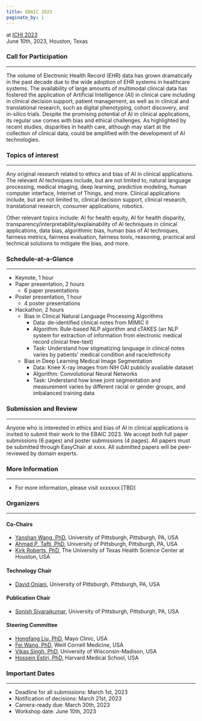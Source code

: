 ```yaml
---
title: EBAIC 2023
paginate_by: 1
---
```


at [ICHI 2023][ichi]  
June 10th, 2023, Houston, Texas

### Call for Participation

---

The volume of Electronic Health Record (EHR) data has grown dramatically in the past decade due to
the wide adoption of EHR systems in healthcare systems. The availability of large amounts of
multimodal clinical data has fostered the application of Artificial Intelligence (AI) in clinical
care including in clinical decision support, patient management, as well as in clinical and
translational research, such as digital phenotyping, cohort discovery, and in-silico trials. Despite
the promising potential of AI in clinical applications, its regular use comes with bias and ethical
challenges. As highlighted by recent studies, disparities in health care, although may start at the
collection of clinical data, could be amplified with the development of AI technologies.

### Topics of interest

---

Any original research related to ethics and bias of AI in clinical applications. The relevant AI
techniques include, but are not limited to, natural language processing, medical imaging, deep
learning, predictive modeling, human computer interface, Internet of Things, and more. Clinical
applications include, but are not limited to, clinical decision support, clinical research,
translational research, consumer applications, robotics.

Other relevant topics include: AI for health equity, AI for health disparity,
transparency/interpretability/explainability of AI techniques in clinical applications, data bias,
algorithmic bias, human bias of AI techniques, fairness metrics, fairness evaluation, fairness
tools, reasoning, practical and technical solutions to mitigate the bias, and more.

### Schedule-at-a-Glance

---

- Keynote, 1 hour
- Paper presentation, 2 hours
  - 6 paper presentations
- Poster presentation, 1 hour
  - 4 poster presentations
- Hackathon, 2 hours
  - Bias in Clinical Natural Language Processing Algorithms
    - Data: de-identified clinical notes from MIMIC II
    - Algorithm: Rule-based NLP algorithm and cTAKES (an NLP system for extraction of information
      from electronic medical record clinical free-text)
    - Task: Understand how stigmatizing language in clinical notes varies by patients' medical
      condition and race/ethnicity
  - Bias in Deep Learning Medical Image Segmentation
    - Data: Knee X-ray images from NIH OAI publicly available dataset
    - Algorithm: Convolutional Neural Networks
    - Task: Understand how knee joint segmentation and measurement varies by different racial or
      gender groups, and imbalanced training data

### Submission and Review

---

Anyone who is interested in ethics and bias of AI in clinical applications is invited to submit
their work to the EBAIC 2023. We accept both full paper submissions (6 pages) and poster submissions
(4 pages). All papers must be submitted through EasyChair at xxxx. All submitted papers will be
peer-reviewed by domain experts.

### More Information

---

- For more information, please visit xxxxxxx [TBD]

### Organizers

---

#### Co-Chairs

- [Yanshan Wang, PhD][drwang], University of Pittsburgh, Pittsburgh, PA, USA
- [Ahmad P. Tafti, PhD][drtafti], University of Pittsburgh, Pittsburgh, PA, USA
- [Kirk Roberts, PhD][drroberts], The University of Texas Health Science Center at Houston, USA

#### Technology Chair

- [David Oniani][david], University of Pittsburgh, Pittsburgh, PA, USA

#### Publication Chair

- [Sonish Sivarajkumar][sonish], University of Pittsburgh, Pittsburgh, PA, USA

#### Steering Committee

- [Hongfang Liu, PhD][drliu], Mayo Clinic, USA
- [Fei Wang, PhD][drfeiwang], Weill Cornell Medicine, USA
- [Vikas Singh, PhD][drsingh], University of Wisconsin-Madison, USA
- [Hossein Estiri, PhD][drestiri], Harvard Medical School, USA

### Important Dates

---

- Deadline for all submissions: March 1st, 2023
- Notification of decisions: March 21st, 2023
- Camera-ready due: March 30th, 2023
- Workshop date: June 10th, 2023

[ichi]: https://ieeeichi.github.io/ICHI2023/
[drwang]: https://www.shrs.pitt.edu/people/yanshan-wang
[drtafti]: https://aptafti.github.io/
[drroberts]: https://sbmi.uth.edu/faculty-and-staff/kirk-roberts.htm
[david]: https://oniani.ai/
[sonish]: https://www.isp.pitt.edu/people/sonish-sivarajkumar
[drpadman]: https://www.heinz.cmu.edu/faculty-research/profiles/padman-rema/
[drliu]: https://www.mayo.edu/research/faculty/liu-hongfang-ph-d/bio-00055092
[drfeiwang]: https://weill.cornell.edu/faculty-highlight/fei-wang-phd
[drsingh]: https://www.biostat.wisc.edu/~vsingh/
[drestiri]: https://www.hsph.harvard.edu/population-development/people/hossein-estiri-phd/
